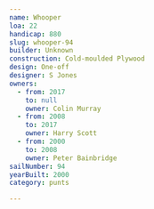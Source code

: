 ```yaml
---
name: Whooper
loa: 22
handicap: 880
slug: whooper-94
builder: Unknown
construction: Cold-moulded Plywood
design: One-off
designer: S Jones
owners:
  - from: 2017
    to: null
    owner: Colin Murray
  - from: 2008
    to: 2017
    owner: Harry Scott
  - from: 2000
    to: 2008
    owner: Peter Bainbridge
sailNumber: 94
yearBuilt: 2000
category: punts

---
```

